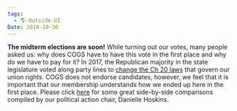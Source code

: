 ```yaml
---
tags:
  - 🌎-Outside-UI
Date: 2018-10-30
---
```

**The midterm elections are soon!** While turning out our votes, many people asked us: why does COGS have to have this vote in the first place and why do we have to pay for it? In 2017, the Republican majority in the state legislature voted along party lines to [change the Ch 20 laws](https://cogs.us4.list-manage.com/track/click?u=fbbcbfd116136ca786ba7d77e&id=c67262ae27&e=86a4d28f0b) that govern our union rights. COGS does not endorse candidates, however, we feel that it is important that our membership understands how we ended up here in the first place. Please click [here](https://cogs.us4.list-manage.com/track/click?u=fbbcbfd116136ca786ba7d77e&id=65fc5e9156&e=86a4d28f0b) for some great side-by-side comparisons compiled by our political action chair, Danielle Hoskins.
